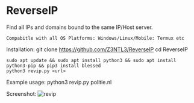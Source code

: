 # ReverseIP
Find all IPs and domains bound to the same IP/Host server.

    Compabitle with all OS Platforms: Windows/Linux/Mobile: Termux etc
Installation:
    git clone https://github.com/Z3NTL3/ReverseIP
    cd ReverseIP
    
    sudo apt update && sudo apt install python3 && sudo apt install python3-pip && pip3 install blessed
    python3 revip.py <url>
    
Example usage:
    python3 revip.py politie.nl

Screenshot:
![revip](https://user-images.githubusercontent.com/48758770/135222896-19743c73-e6a8-411e-bf7c-47e07898b0cc.png)
